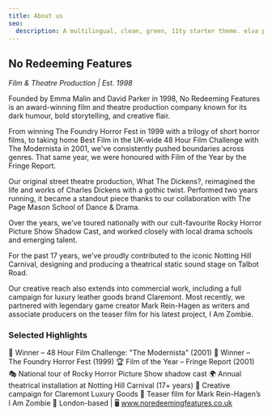 ```yaml
---
title: About us
seo:
  description: A multilingual, clean, green, 11ty starter theme. elva provides solid foundations for your next web project and a built in CMS for managing content.
---
```


## No Redeeming Features
_Film & Theatre Production | Est. 1998_

Founded by Emma Malin and David Parker in 1998, No Redeeming Features is an award-winning film and theatre production company known for its dark humour, bold storytelling, and creative flair.

From winning The Foundry Horror Fest in 1999 with a trilogy of short horror films, to taking home Best Film in the UK-wide 48 Hour Film Challenge with The Modernista in 2001, we've consistently pushed boundaries across genres. That same year, we were honoured with Film of the Year by the Fringe Report.

Our original street theatre production, What The Dickens?, reimagined the life and works of Charles Dickens with a gothic twist. Performed two years running, it became a standout piece thanks to our collaboration with The Page Mason School of Dance & Drama.

Over the years, we've toured nationally with our cult-favourite Rocky Horror Picture Show Shadow Cast, and worked closely with local drama schools and emerging talent.

For the past 17 years, we've proudly contributed to the iconic Notting Hill Carnival, designing and producing a theatrical static sound stage on Talbot Road.

Our creative reach also extends into commercial work, including a full campaign for luxury leather goods brand Claremont. Most recently, we partnered with legendary game creator Mark Rein-Hagen as writers and associate producers on the teaser film for his latest project, I Am Zombie.

### Selected Highlights

🎥 Winner – 48 Hour Film Challenge: "The Modernista" (2001)
🧟 Winner – The Foundry Horror Fest (1999)
🏆 Film of the Year – Fringe Report (2001)
🎭 National tour of Rocky Horror Picture Show shadow cast
🌍 Annual theatrical installation at Notting Hill Carnival (17+ years)
👜 Creative campaign for Claremont Luxury Goods
🧬 Teaser film for Mark Rein-Hagen’s I Am Zombie
📍 London-based | 🖥️ www.noredeemingfeatures.co.uk
